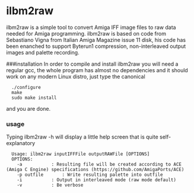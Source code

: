 # ilbm2raw

ilbm2raw is a simple tool to convert Amiga IFF image files to raw data needed for Amiga programming. 
ilbm2raw is based on code from Sebastiano Vigna from Italian Amiga Magazine issue 11 disk, his code has been enanched to support Byterun1 compression, non-interleaved output images and palette recording.

###installation
In order to compile and install ilbm2raw you will need a regular gcc, the whole program has almost no dependencies and it should work on any modern Linux distro, just type the canonical
```
  ./configure
  make
  sudo make install
```

and you are done.

### usage

Typing ilbm2raw -h will display a little help screen that is quite self-explanatory

```
  Usage: ilbm2raw inputIFFFile outputRAWFile [OPTIONS]
  OPTIONS:
    -a		     : Resulting file will be created according to ACE (Amiga C Engine) specifications (https://github.com/AmigaPorts/ACE)
    -p outfile       : Write resulting palette into outfile
    -i 		     : Output in interleaved mode (raw mode default)
    -v		     : Be verbose

```

